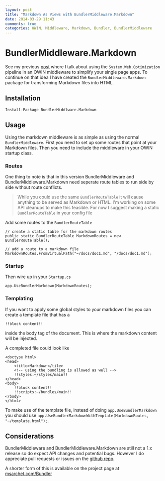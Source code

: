 ```yaml
---
layout: post
title: "Markdown As Views with BundlerMiddleware.Markdown"
date: 2014-03-29 11:43
comments: true
categories: OWIN, Middleware, Markdown, Bundler, BundlerMiddleware
---
```


# BundlerMiddleware.Markdown

See my previous [post](http://msarchet.com/using-the-asp-dot-net-bundling-pipeline-with-owin/) where I talk about using the `System.Web.Optimization` pipeline in an OWIN middleware to simplify your single page apps. To continue on that idea I have created the `BundlerMiddleware.Markdown` package for transforming Markdown files into HTML.

## Installation

`Install-Package BundlerMiddlware.Markdown`

## Usage

Using the markdown middleware is as simple as using the normal `BundlerMiddleware`. First you need to set up some routes that point at your Markdown files. Then you need to include the middleware in your OWIN startup class.

### Routes

One thing to note is that in this version BundlerMiddleware and BundlerMiddleware.Markdown need seperate route tables to run side by side without route conflicts.

> While you could use the same `BundlerRouteTable` it will cause anything to be served as Markdown or HTML. I'm working on some API cleanups to make this feasible. For now I suggest making a static `BundlerRouteTable` in your config file

Add some routes to the `BundlerRouteTable`

	// create a static table for the markdown routes
    public static BundlerRouteTable MarkdownRoutes = new BundlerRouteTable();

    // add a route to a markdown file
    MarkdownRoutes.FromVirtualPath("~/docs/doc1.md", "/docs/doc1.md");

### Startup

Then wire up in your `Startup.cs`

	app.UseBundlerMarkdown(MarkdownRoutes);

### Templating

If you want to apply some global styles to your markdown files you can create a template file that has a

    !!block content!!

inside the body tag of the document. This is where the markdown content will be injected.

A completed file could look like

    <doctype html>
    <head>
	    <title>Markdown</tile>
	    <!-- using the bundling is allowed as well -->
	    !!styles:~/styles/main!!
    </head>
    <body>
		!!block content!!
		!!scripts:~/bundles/main!!
    </body>
    </html>

To make use of the template file, instead of doing `app.UseBundlerMarkdown` you should use `app.UseBundlerMarkdownWithTemplate(MarkdownRoutes, "~/template.html");`.

## Considerations

BundlerMiddleware and BundlerMiddleware.Markdown are still not a 1.x release so do expect API changes and potential bugs. However I do appreciate pull requests or issues on the [github repo](http://github.com/msarchet/bundler).

A shorter form of this is available on the project page at [msarchet.com/Bundler](msarchet.com/Bundler)
